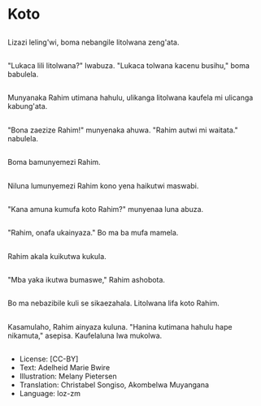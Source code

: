 # Koto

##
Lizazi leling'wi, boma nebangile litolwana zeng'ata.

##
"Lukaca lili litolwana?" lwabuza. "Lukaca tolwana kacenu busihu," boma babulela.

##
Munyanaka Rahim utimana hahulu, ulikanga litolwana kaufela mi ulicanga kabung'ata.

##
"Bona zaezize Rahim!" munyenaka ahuwa. "Rahim autwi mi waitata." nabulela.

##
Boma bamunyemezi Rahim.

##
Niluna lumunyemezi Rahim kono yena haikutwi maswabi.

##
"Kana amuna kumufa koto Rahim?" munyenaa luna abuza.

##
"Rahim, onafa ukainyaza." Bo ma ba mufa mamela.

##
Rahim akala kuikutwa kukula.

##
"Mba yaka ikutwa bumaswe," Rahim ashobota.

##
Bo ma nebazibile kuli se sikaezahala. Litolwana lifa koto Rahim.

##
Kasamulaho, Rahim ainyaza kuluna. "Hanina kutimana hahulu hape nikamuta," asepisa. Kaufelaluna lwa mukolwa.

##
* License: [CC-BY]
* Text: Adelheid Marie Bwire
* Illustration: Melany Pietersen
* Translation: Christabel Songiso, Akombelwa Muyangana
* Language: loz-zm

